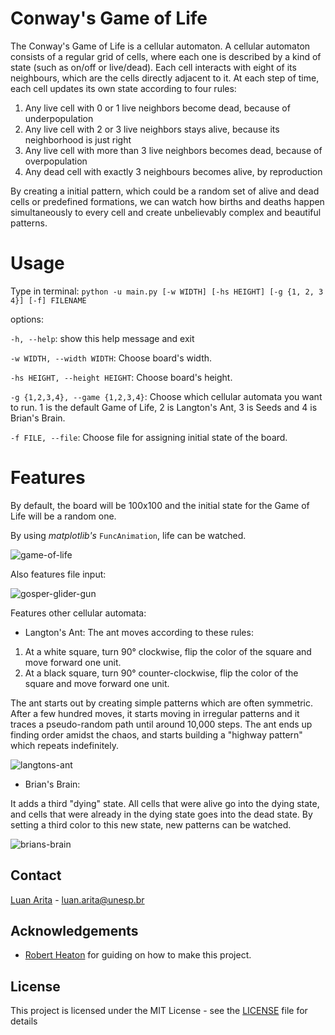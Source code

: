 # Conway's Game of Life

The Conway's Game of Life is a cellular automaton. A cellular automaton consists of a regular grid of cells, where each one is described by a kind of state (such as on/off or live/dead). Each cell interacts with eight of its neighbours, which are the cells directly adjacent to it. At each step of time, each cell updates its own state according to four rules:

1. Any live cell with 0 or 1 live neighbors become dead, because of underpopulation
2. Any live cell with 2 or 3 live neighbors stays alive, because its neighborhood is just right
3. Any live cell with more than 3 live neighbors becomes dead, because of overpopulation
4. Any dead cell with exactly 3 neighbours becomes alive, by reproduction

By creating a initial pattern, which could be a random set of alive and dead cells or predefined formations, we can watch how births and deaths happen simultaneously to every cell and create unbelievably complex and beautiful patterns.

# Usage

Type in terminal:  ```python -u main.py [-w WIDTH] [-hs HEIGHT] [-g {1, 2, 3 4}] [-f] FILENAME```


options:

  `-h, --help`:                       show this help message and exit
  
  `-w WIDTH, --width WIDTH`:          Choose board's width.
  
  `-hs HEIGHT, --height HEIGHT`:      Choose board's height.
  
  `-g {1,2,3,4}, --game {1,2,3,4}`:   Choose which cellular automata you want to run. 1 is the default Game of Life, 2 is Langton's Ant, 3 is Seeds and 4 is Brian's Brain. 
    
  `-f FILE, --file`:                  Choose file for assigning initial state of the board.

  # Features

  By default, the board will be 100x100 and the initial state for the Game of Life will be a random one.

  By using _matplotlib's_ `FuncAnimation`, life can be watched.
  
  ![game-of-life](https://github.com/luan-arita/game-of-life/assets/35427506/3484f38a-e9f8-4cb0-85fa-3285b9df2293)

  Also features file input:
  
  ![gosper-glider-gun](https://github.com/luan-arita/game-of-life/assets/35427506/42296ea4-e11e-44b0-bc3a-cad9e7a83a3a)

  Features other cellular automata:

  - Langton's Ant:
The ant moves according to these rules:

1. At a white square, turn 90° clockwise, flip the color of the square and move forward one unit.
2. At a black square, turn 90° counter-clockwise, flip the color of the square and move forward one unit.

The ant starts out by creating simple patterns which are often symmetric. After a few hundred moves, it starts moving in irregular patterns and it traces a pseudo-random path until around 10,000 steps. The ant ends up finding order amidst the chaos, and starts building a "highway pattern" which repeats indefinitely.

![langtons-ant](https://github.com/luan-arita/game-of-life/assets/35427506/411d1051-de01-4301-9b70-b50af10b665a)

 - Brian's Brain: 

It adds a third "dying" state. All cells that were alive go into the dying state, and cells that were already in the dying state goes into the dead state. By setting a third color to this new state, new patterns can be watched.

  ![brians-brain](https://github.com/luan-arita/game-of-life/assets/35427506/81e4f9aa-cffd-4319-9988-0cd19954d04e)


## Contact

[Luan Arita](https://www.linkedin.com/in/luan-arita-319870262/) - luan.arita@unesp.br

## Acknowledgements
* [Robert Heaton](https://robertheaton.com/2018/07/20/project-2-game-of-life/) for guiding on how to make this project.

## License

This project is licensed under the MIT License - see the [LICENSE](https://github.com/luan-arita/game-of-life/blob/main/LICENSE) file for details

  
